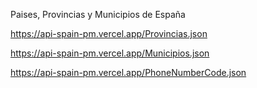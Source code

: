 
Paises,
Provincias y  Municipios de España

https://api-spain-pm.vercel.app/Provincias.json

https://api-spain-pm.vercel.app/Municipios.json

https://api-spain-pm.vercel.app/PhoneNumberCode.json
